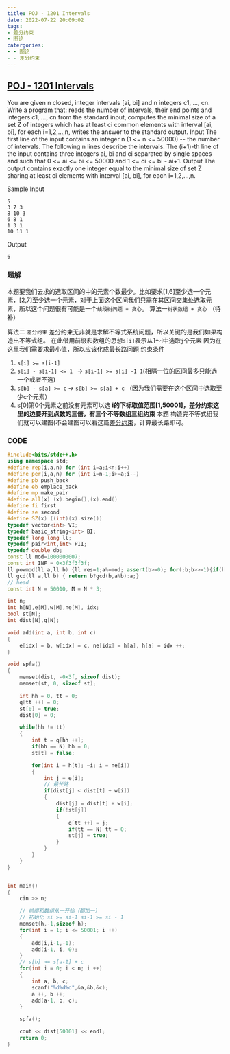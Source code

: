 ```yaml
---
title: POJ - 1201 Intervals
date: 2022-07-22 20:09:02
tags:
- 差分约束
- 图论
catergories:
- - 图论
- - 差分约束
---
```


## [POJ - 1201 Intervals](https://vjudge.net/problem/POJ-1201)

You are given n closed, integer intervals [ai, bi] and n integers c1, ..., cn.
Write a program that:
reads the number of intervals, their end points and integers c1, ..., cn from the standard input,
computes the minimal size of a set Z of integers which has at least ci common elements with interval [ai, bi], for each i=1,2,...,n,
writes the answer to the standard output.
Input
The first line of the input contains an integer n (1 <= n <= 50000) -- the number of intervals. The following n lines describe the intervals. The (i+1)-th line of the input contains three integers ai, bi and ci separated by single spaces and such that 0 <= ai <= bi <= 50000 and 1 <= ci <= bi - ai+1.
Output
The output contains exactly one integer equal to the minimal size of set Z sharing at least ci elements with interval [ai, bi], for each i=1,2,...,n.

Sample
Input
```
5
3 7 3
8 10 3
6 8 1
1 3 1
10 11 1
```
Output
```
6
```

### 题解
本题要我们去求的选取区间的中的元素个数最少。比如要求[1,6]至少选一个元素，[2,7]至少选一个元素，对于上面这个区间我们只需在其区间交集处选取元素，所以这个问题很有可能是一个`线段树问题 + 贪心`。
算法一`树状数组 + 贪心`
（待补）

算法二 `差分约束`
差分约束无非就是求解不等式系统问题，所以关键的是我们如果构造出不等式组。
在此借用前缀和数组的思想`s[i]`表示从1～i中选取`j`个元素
因为在这里我们需要求最小值，所以应该化成最长路问题
约束条件
1. `s[i] >= s[i-1]`
2. `s[i] - s[i-1] <= 1 ` -> `s[i-1] >= s[i] -1 1`(相隔一位的区间最多只能选一个或者不选)
3. `s[b] - s[a] >= c` -> `s[b] >= s[a] + c` （因为我们需要在这个区间中选取至少c个元素）
4. s[0]第0个元素之前没有元素可以选
**i的下标取值范围[1,50001]，差分约束这里的边要开到点数的三倍，有三个不等数组三组约束**
本题
构造完不等式组我们就可以建图(不会建图可以看这篇[差分约束](差分约束.md)，计算最长路即可。

### CODE
```C++
#include<bits/stdc++.h>
using namespace std;
#define rep(i,a,n) for (int i=a;i<n;i++)
#define per(i,a,n) for (int i=n-1;i>=a;i--)
#define pb push_back
#define eb emplace_back
#define mp make_pair
#define all(x) (x).begin(),(x).end()
#define fi first
#define se second
#define SZ(x) ((int)(x).size())
typedef vector<int> VI;
typedef basic_string<int> BI;
typedef long long ll;
typedef pair<int,int> PII;
typedef double db;
const ll mod=1000000007;
const int INF = 0x3f3f3f3f;
ll powmod(ll a,ll b) {ll res=1;a%=mod; assert(b>=0); for(;b;b>>=1){if(b&1)res=res*a%mod;a=a*a%mod;}return res;}
ll gcd(ll a,ll b) { return b?gcd(b,a%b):a;}
// head
const int N = 50010, M = N * 3;

int n;
int h[N],e[M],w[M],ne[M], idx;
bool st[N];
int dist[N],q[N];

void add(int a, int b, int c)
{
    e[idx] = b, w[idx] = c, ne[idx] = h[a], h[a] = idx ++;
}

void spfa()
{
    memset(dist, -0x3f, sizeof dist);
    memset(st, 0, sizeof st);

    int hh = 0, tt = 0;
    q[tt ++] = 0;
    st[0] = true;
    dist[0] = 0;

    while(hh != tt)
    {
        int t = q[hh ++];
        if(hh == N) hh = 0;
        st[t] = false;

        for(int i = h[t]; ~i; i = ne[i])
        {
            int j = e[i];
            // 最长路
            if(dist[j] < dist[t] + w[i])
            {
                dist[j] = dist[t] + w[i];
                if(!st[j])
                {
                    q[tt ++] = j;
                    if(tt == N) tt = 0;
                    st[j] = true;
                }
            }
        }
    }
}


int main()
{
    cin >> n;

    // 前缀和数组从一开始（都加一）
    // 初始化 si >= si-1 si-1 >= si - 1
    memset(h,-1,sizeof h);
    for(int i = 1; i <= 50001; i ++)
    {
        add(i,i-1,-1);
        add(i-1, i, 0);
    }
    // s[b] >= s[a-1] + c
    for(int i = 0; i < n; i ++)
    {
        int a, b, c;
        scanf("%d%d%d",&a,&b,&c);
        a ++, b ++;
        add(a-1, b, c);
    }

    spfa();

    cout << dist[50001] << endl;
    return 0;
}
```